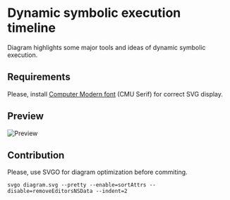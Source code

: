 Dynamic symbolic execution timeline
===================================

Diagram highlights some major tools and ideas of dynamic symbolic execution.

Requirements
------------

Please, install [Computer Modern font](http://cm-unicode.sourceforge.net/download.html) (CMU Serif) for correct SVG display.

Preview
-------

![Preview](https://raw.github.com/enzet/dynamic-symbolic-execution/master/diagram.png)

Contribution
------------

Please, use SVGO for diagram optimization before commiting.

    svgo diagram.svg --pretty --enable=sortAttrs --disable=removeEditorsNSData --indent=2
